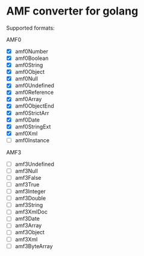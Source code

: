 # AMF converter for golang
Supported formats:

AMF0
 - [x] amf0Number
 - [x] amf0Boolean
 - [x] amf0String
 - [x] amf0Object
 - [x] amf0Null
 - [x] amf0Undefined
 - [x] amf0Reference
 - [x] amf0Array
 - [x] amf0ObjectEnd
 - [x] amf0StrictArr
 - [x] amf0Date
 - [x] amf0StringExt
 - [x] amf0Xml
 - [ ] amf0Instance

AMF3
 - [ ]	amf3Undefined
 - [ ]	amf3Null
 - [ ]	amf3False
 - [ ]	amf3True
 - [ ]	amf3Integer
 - [ ]	amf3Double
 - [ ]	amf3String
 - [ ]	amf3XmlDoc
 - [ ]	amf3Date
 - [ ]	amf3Array
 - [ ]	amf3Object
 - [ ]	amf3Xml
 - [ ]	amf3ByteArray
